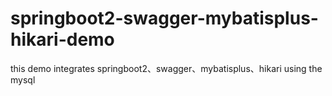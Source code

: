 # springboot2-swagger-mybatisplus-hikari-demo
this demo integrates springboot2、swagger、mybatisplus、hikari using the mysql
